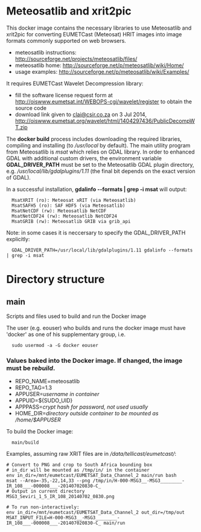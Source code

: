 Meteosatlib and xrit2pic
========================

This docker image contains the necessary libraries to use Meteosatlib and xrit2pic for converting EUMETCast (Meteosat) HRIT images into image formats commonly supported on web browsers.

- meteosatlib instructions: http://sourceforge.net/projects/meteosatlib/files/
- meteosatlib home: http://sourceforge.net/p/meteosatlib/wiki/Home/
- usage examples: http://sourceforge.net/p/meteosatlib/wiki/Examples/

It requires EUMETCast Wavelet Decompression library:

- fill the software license request form at http://oiswww.eumetsat.int/WEBOPS-cgi/wavelet/register to obtain the source code
- download link given to clai@csir.co.za on 3 Jul 2014, http://oiswww.eumetsat.org/wavelet/html/1404297436/PublicDecompWT.zip 

The **docker build** process includes downloading the required libraries, compiling and installing (to */usr/local* by default). The main utility program from Meteosatlib is *msat* which relies on GDAL library. In order to enhanced GDAL with additional custom drivers, the environment variable **GDAL_DRIVER_PATH** must be set to the Meteosatlib GDAL plugin directory, e.g. */usr/local/lib/gdalplugins/1.11* (the final bit depends on the exact version of GDAL).

In a successful installation, **gdalinfo --formats | grep -i msat** will output:

```
  MsatXRIT (ro): Meteosat xRIT (via Meteosatlib)
  MsatSAFH5 (ro): SAF HDF5 (via Meteosatlib)
  MsatNetCDF (rw): Meteosatlib NetCDF
  MsatNetCDF24 (rw): Meteosatlib NetCDF24
  MsatGRIB (rw): Meteosatlib GRIB via grib_api
```

Note: in some cases it is neccersary to specify the GDAL_DRIVER_PATH explicitly:

```
  GDAL_DRIVER_PATH=/usr/local/lib/gdalplugins/1.11 gdalinfo --formats | grep -i msat
```

# Directory structure

## main
Scripts and files used to build and run the Docker image

The user (e.g. eouser) who builds and runs the docker image must have 'docker' as one of his supplementary group, i.e.
```
  sudo usermod -a -G docker eouser
```

### Values baked into the Docker image. If changed, the image must be re*build*.
- REPO_NAME=meteosatlib
- REPO_TAG=1.3
- APPUSER=*username in container*
- APPUID=${SUDO_UID}
- APPPASS=*crypt hash for password, not used usually*
- HOME_DIR=*directory outside container to be mounted as /home/$APPUSER*

To build the Docker image:
```
  main/build
```

Examples, assuming raw XRIT files are in */data/tellicast/eumetcast/*:

```
# Convert to PNG and crop to South Africa bounding box
# in_dir will be mounted as /tmp/in/ in the container
env in_dir=/mnt/eumetcast/EUMETSAT_Data_Channel_2 main/run bash
msat --Area=-35,-22,14,33 --png /tmp/in/H-000-MSG3__-MSG3________-IR_108___-000008___-201407020830-C_
# Output in current directory
MSG3_Seviri_1_5_IR_108_20140702_0830.png

# To run non-interactively:
env in_dir=/mnt/eumetcast/EUMETSAT_Data_Channel_2 out_dir=/tmp/out MSAT_INPUT_FILE=H-000-MSG3__-MSG3________-IR_108___-000008___-201407020830-C_ main/run
```



